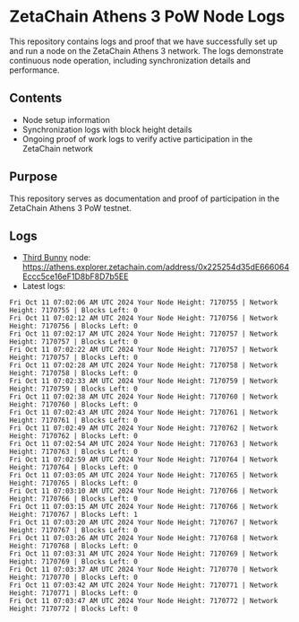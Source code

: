 # ZetaChain Athens 3 PoW Node Logs
This repository contains logs and proof that we have successfully set up and run a node on the ZetaChain Athens 3 network. The logs demonstrate continuous node operation, including synchronization details and performance.

## Contents
- Node setup information
- Synchronization logs with block height details
- Ongoing proof of work logs to verify active participation in the ZetaChain network

## Purpose
This repository serves as documentation and proof of participation in the ZetaChain Athens 3 PoW testnet.

## Logs

- [Third Bunny](https://thirdbunny.xyz/) node: https://athens.explorer.zetachain.com/address/0x225254d35dE666064Eccc5ce16eF1D8bF8D7b5EE
- Latest logs:
```
Fri Oct 11 07:02:06 AM UTC 2024 Your Node Height: 7170755 | Network Height: 7170755 | Blocks Left: 0
Fri Oct 11 07:02:12 AM UTC 2024 Your Node Height: 7170756 | Network Height: 7170756 | Blocks Left: 0
Fri Oct 11 07:02:17 AM UTC 2024 Your Node Height: 7170757 | Network Height: 7170757 | Blocks Left: 0
Fri Oct 11 07:02:22 AM UTC 2024 Your Node Height: 7170757 | Network Height: 7170757 | Blocks Left: 0
Fri Oct 11 07:02:28 AM UTC 2024 Your Node Height: 7170758 | Network Height: 7170758 | Blocks Left: 0
Fri Oct 11 07:02:33 AM UTC 2024 Your Node Height: 7170759 | Network Height: 7170759 | Blocks Left: 0
Fri Oct 11 07:02:38 AM UTC 2024 Your Node Height: 7170760 | Network Height: 7170760 | Blocks Left: 0
Fri Oct 11 07:02:43 AM UTC 2024 Your Node Height: 7170761 | Network Height: 7170761 | Blocks Left: 0
Fri Oct 11 07:02:49 AM UTC 2024 Your Node Height: 7170762 | Network Height: 7170762 | Blocks Left: 0
Fri Oct 11 07:02:54 AM UTC 2024 Your Node Height: 7170763 | Network Height: 7170763 | Blocks Left: 0
Fri Oct 11 07:02:59 AM UTC 2024 Your Node Height: 7170764 | Network Height: 7170764 | Blocks Left: 0
Fri Oct 11 07:03:05 AM UTC 2024 Your Node Height: 7170765 | Network Height: 7170765 | Blocks Left: 0
Fri Oct 11 07:03:10 AM UTC 2024 Your Node Height: 7170766 | Network Height: 7170766 | Blocks Left: 0
Fri Oct 11 07:03:15 AM UTC 2024 Your Node Height: 7170766 | Network Height: 7170767 | Blocks Left: 1
Fri Oct 11 07:03:20 AM UTC 2024 Your Node Height: 7170767 | Network Height: 7170767 | Blocks Left: 0
Fri Oct 11 07:03:26 AM UTC 2024 Your Node Height: 7170768 | Network Height: 7170768 | Blocks Left: 0
Fri Oct 11 07:03:31 AM UTC 2024 Your Node Height: 7170769 | Network Height: 7170769 | Blocks Left: 0
Fri Oct 11 07:03:37 AM UTC 2024 Your Node Height: 7170770 | Network Height: 7170770 | Blocks Left: 0
Fri Oct 11 07:03:42 AM UTC 2024 Your Node Height: 7170771 | Network Height: 7170771 | Blocks Left: 0
Fri Oct 11 07:03:47 AM UTC 2024 Your Node Height: 7170772 | Network Height: 7170772 | Blocks Left: 0
```
